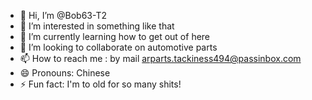 - 👋 Hi, I’m @Bob63-T2
- 👀 I’m interested in something like that
- 🌱 I’m currently learning how to get out of here
- 💞️ I’m looking to collaborate on automotive parts
- 📫 How to reach me : by mail arparts.tackiness494@passinbox.com
- 😄 Pronouns: Chinese
- ⚡ Fun fact: I'm to old for so many shits!

<!---
Bob63-T2/Bob63-T2 is a ✨ special ✨ repository because its `README.md` (this file) appears on your GitHub profile.
You can click the Preview link to take a look at your changes.
--->

